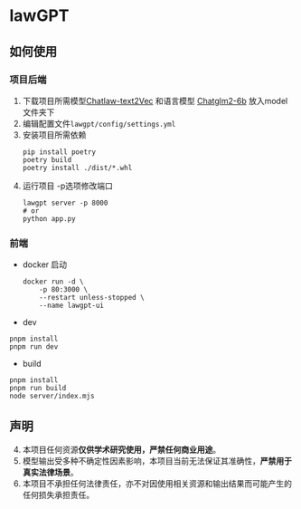 # lawGPT

## 如何使用

### 项目后端

1. 下载项目所需模型[Chatlaw-text2Vec](https://huggingface.co/chestnutlzj/ChatLaw-Text2Vec) 和语言模型 [Chatglm2-6b](https://huggingface.co/THUDM/chatglm2-6b) 放入model文件夹下
2. 编辑配置文件`lawgpt/config/settings.yml`
3. 安装项目所需依赖
    ```shell
    pip install poetry
    poetry build
    poetry install ./dist/*.whl
    ```
4. 运行项目 -p选项修改端口
    ```shell
    lawgpt server -p 8000
    # or
    python app.py
    ```
### 前端

- docker 启动
    ```shell
    docker run -d \
        -p 80:3000 \
        --restart unless-stopped \
        --name lawgpt-ui
    ```
- dev
```
pnpm install
pnpm run dev
```

- build
```
pnpm install
pnpm run build
node server/index.mjs
```

## 声明
4. 本项目任何资源**仅供学术研究使用，严禁任何商业用途**。
5. 模型输出受多种不确定性因素影响，本项目当前无法保证其准确性，**严禁用于真实法律场景**。
6. 本项目不承担任何法律责任，亦不对因使用相关资源和输出结果而可能产生的任何损失承担责任。